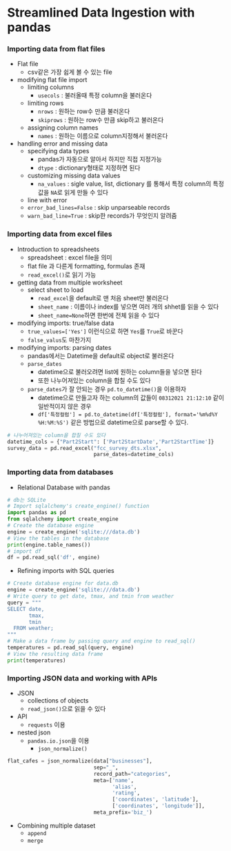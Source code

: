 # Streamlined Data Ingestion with pandas

### Importing data from flat files
- Flat file
  - csv같은 가장 쉽게 볼 수 있는 file
- modifying flat file import
  - limiting columns
    - `usecols` : 불러올때 특정 column을 불러온다
  - limiting rows
    - `nrows` : 원하는 row수 만큼 불러온다
    - `skiprows` : 원하는 row수 만큼 skip하고 불러온다
  - assigning column names
    - `names` : 원하는 이름으로 column지정해서 불러온다
- handling error and missing data
  - specifying data types
    - pandas가 자동으로 알아서 하지만 직접 지정가능
    - `dtype` : dictionary형태로 지정하면 된다
  - customizing missing data values
    - `na_values` : sigle value, list, dictionary 를 통해서 특정 column의 특정 값을 `NA`로 읽게 만들 수 있다
  -  line with error
    - `error_bad_lines=False` : skip unparseable records
    - `warn_bad_line=True` : skip한 records가 무엇인지 알려줌

### Importing data from excel files
- Introduction to spreadsheets
  - spreadsheet : excel file을 의미
  - flat file 과 다른게 formatting, formulas 존재
  - `read_excel()`로 읽기 가능
- getting data from multiple worksheet
  - select sheet to load
    - `read_excel`을 default로 맨 처음 sheet만 불러온다
    - `sheet_name` : 이름이나 index를 넣으면 여러 개의 shhet를 읽을 수 있다
    - `sheet_name=None`하면 한번에 전체 읽을 수 있다
- modifying imports: true/false data
  - `true_values=['Yes']` 이런식으로 하면 `Yes`를 `True`로 바꾼다
  - `false_valus`도 마찬가지
- modifying imports: parsing dates
  - pandas에서는 Datetime을 default로 object로 불러온다
  - `parse_dates`
    - datetime으로 불러오려면 list에 원하는 column들을 넣으면 된다
    - 또한 나누어져있는 column을 합칠 수도 있다
  - `parse_dates`가 잘 안되는 경우 `pd.to_datetime()`을 이용하자
    - datetime으로 만들고자 하는 column의 값들이 `08312021 21:12:10` 같이 일반적이지 않은 경우
    - `df['특정컬럼'] = pd.to_datetime(df['특정컬럼'], format='%m%d%Y %H:%M:%S')` 같은 방법으로 datetime으로 parse할 수 있다.

```python
# 나누어져있는 column을 합칠 수도 있다
datetime_cols = {"Part2Start": ['Part2StartDate','Part2StartTime']}
survey_data = pd.read_excel("fcc_survey_dts.xlsx",
                            parse_dates=datetime_cols)
```

### Importing data from databases
- Relational Database with pandas

```python
# db는 SQLite
# Import sqlalchemy's create_engine() function
import pandas as pd
from sqlalchemy import create_engine
# Create the database engine
engine = create_engine('sqlite:///data.db')
# View the tables in the database
print(engine.table_names())
# import df
df = pd.read_sql('df', engine)
```
- Refining imports with SQL queries

```python
# Create database engine for data.db
engine = create_engine('sqlite:///data.db')
# Write query to get date, tmax, and tmin from weather
query = """
SELECT date, 
       tmax, 
       tmin
  FROM weather;
"""
# Make a data frame by passing query and engine to read_sql()
temperatures = pd.read_sql(query, engine)
# View the resulting data frame
print(temperatures)
```

### Importing JSON data and working with APIs
- JSON
  - collections of objects
  - `read_json()`으로 읽을 수 있다
- API
  - `requests` 이용
- nested json
  - `pandas.io.json`을 이용
    - `json_normalize()`

```python
flat_cafes = json_normalize(data["businesses"],
                            sep="_",
                    		record_path="categories",
                    		meta=['name', 
                                  'alias',  
                                  'rating',
                          		  ['coordinates', 'latitude'], 
                          		  ['coordinates', 'longitude']],
                    		meta_prefix='biz_')
```
- Combining multiple dataset
  - `append`
  - `merge`